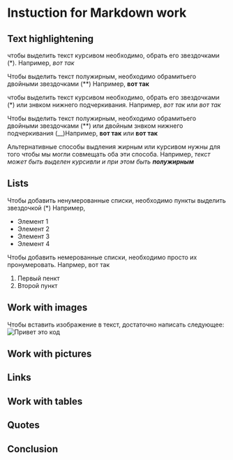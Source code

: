 # Instuction for Markdown work

## Text highlightening

чтобы выделить текст курсивом необходимо, обрать его звездочками (*). Например, *вот так*

Чтобы выделить текст полужирным, необходимо обрамитьего двойными звездочками (**) Например, **вот так**

чтобы выделить текст курсивом необходимо, обрать его звездочками (*) или знвком нижнего подчеркивания. Например, *вот так* или _вот так_

Чтобы выделить текст полужирным, необходимо обрамитьего двойными звездочками (**) или двойным знвком нижнего подчеркивания (__)Например, **вот так** или __вот так__

Альтернативные способы выдления жирным или курсивом нужны для того чтобы мы могли совмещать оба эти способа. Например, _текст может быть выделен курсивли и при этом быть **полужирным**_

## Lists
Чтобы добавить ненумерованные списки, необходимо пункты выделить звездочкой (*)
Например, 
* Элемент 1
* Элемент 2
* Элемент 3
* Элемент 4

Чтобы добавить немерованные списки, необходимо просто их пронумеровать. Напрмер, вот так
1. Первый пенкт
2. Второй пункт

## Work with images

Чтобы вставить  изображение в текст, достаточно написать следующее: ![Привет это код](code.jpeg)

## Work with pictures

## Links

## Work with tables

## Quotes

## Conclusion
